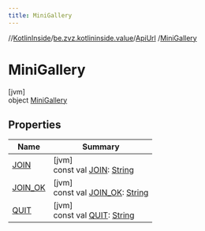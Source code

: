 ```yaml
---
title: MiniGallery
---
```

//[KotlinInside](../../../../index.html)/[be.zvz.kotlininside.value](../../index.html)/[ApiUrl](../index.html)
/[MiniGallery](index.html)

# MiniGallery

[jvm]\
object [MiniGallery](index.html)

## Properties

| Name | Summary |
|---|---|
| [JOIN](-j-o-i-n.html) | [jvm]<br>const val [JOIN](-j-o-i-n.html): [String](https://kotlinlang.org/api/latest/jvm/stdlib/kotlin/-string/index.html) |
| [JOIN_OK](-j-o-i-n_-o-k.html) | [jvm]<br>const val [JOIN_OK](-j-o-i-n_-o-k.html): [String](https://kotlinlang.org/api/latest/jvm/stdlib/kotlin/-string/index.html) |
| [QUIT](-q-u-i-t.html) | [jvm]<br>const val [QUIT](-q-u-i-t.html): [String](https://kotlinlang.org/api/latest/jvm/stdlib/kotlin/-string/index.html) |


